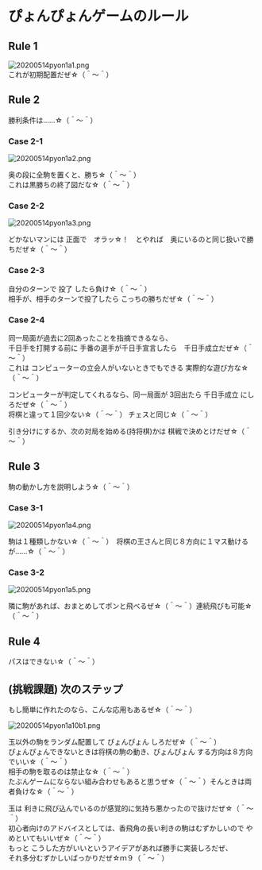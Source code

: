 # ぴょんぴょんゲームのルール

## Rule 1

![20200514pyon1a1.png](./img/20200514pyon1a1.png)  
これが初期配置だぜ☆（＾～＾）  

## Rule 2
勝利条件は……☆（＾～＾）  

### Case 2-1

![20200514pyon1a2.png](./img/20200514pyon1a2.png)  

奥の段に全駒を置くと、勝ち☆（＾～＾）  
これは黒勝ちの終了図だな☆（＾～＾）  

### Case 2-2

![20200514pyon1a3.png](./img/20200514pyon1a3.png)  

どかないマンには 正面で　オラッ☆！　とやれば　奥にいるのと同じ扱いで勝ちだぜ☆（＾～＾）  

### Case 2-3

自分のターンで 投了 したら負け☆（＾～＾）  
相手が、相手のターンで投了したら こっちの勝ちだぜ☆（＾～＾）  

### Case 2-4

同一局面が過去に2回あったことを指摘できるなら、  
千日手を打開する前に 手番の選手が千日手宣言したら　千日手成立だぜ☆（＾～＾）  
これは コンピューターの立会人がいないときでもできる 実際的な遊び方な☆（＾～＾）  

コンピューターが判定してくれるなら、同一局面が 3回出たら 千日手成立 にしろだぜ☆（＾～＾）  
将棋と違って１回少ない☆（＾～＾） チェスと同じ☆（＾～＾）  

引き分けにするか、次の対局を始める(持将棋)かは 棋戦で決めとけだぜ☆（＾～＾）  

## Rule 3

駒の動かし方を説明しよう☆（＾～＾）  

### Case 3-1

![20200514pyon1a4.png](./img/20200514pyon1a4.png)  

駒は１種類しかない☆（＾～＾）　将棋の王さんと同じ８方向に１マス動けるが……☆（＾～＾）  

### Case 3-2

![20200514pyon1a5.png](./img/20200514pyon1a5.png)  

隣に駒があれば、おまとめしてポンと飛べるぜ☆（＾～＾）連続飛びも可能☆（＾～＾）

## Rule 4

パスはできない☆（＾～＾）

## (挑戦課題) 次のステップ

もし簡単に作れたのなら、こんな応用もあるぜ☆（＾～＾）  

![20200514pyon1a10b1.png](./img/20200514pyon1a10b1.png)  

玉以外の駒をランダム配置して ぴょんぴょん しろだぜ☆（＾～＾）  
ぴょんぴょんできないときは将棋の駒の動き、ぴょんぴょん する方向は８方向でいい☆（＾～＾）  
相手の駒を取るのは禁止な☆（＾～＾）  
たぶんゲームにならない組み合わせもあると思うぜ☆（＾～＾）そんときは両者負けな☆（＾～＾）  

玉は 利きに飛び込んでいるのが感覚的に気持ち悪かったので抜けだぜ☆（＾～＾）  
初心者向けのアドバイスとしては、香飛角の長い利きの駒はむずかしいので やめといてもいいぜ☆（＾～＾）  
もっと こうした方がいいというアイデアがあれば勝手に実装しろだぜ、  
それ多分むずかしいばっかりだぜ☆ｍ９（＾～＾）  
